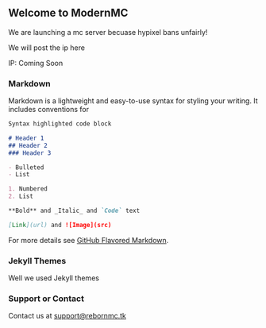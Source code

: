 ## Welcome to ModernMC

We are launching a mc server becuase hypixel bans unfairly!

We will post the ip here

IP: Coming Soon

### Markdown

Markdown is a lightweight and easy-to-use syntax for styling your writing. It includes conventions for

```markdown
Syntax highlighted code block

# Header 1
## Header 2
### Header 3

- Bulleted
- List

1. Numbered
2. List

**Bold** and _Italic_ and `Code` text

[Link](url) and ![Image](src)
```

For more details see [GitHub Flavored Markdown](https://guides.github.com/features/mastering-markdown/).

### Jekyll Themes

Well we used Jekyll themes

### Support or Contact

Contact us at support@rebornmc.tk
